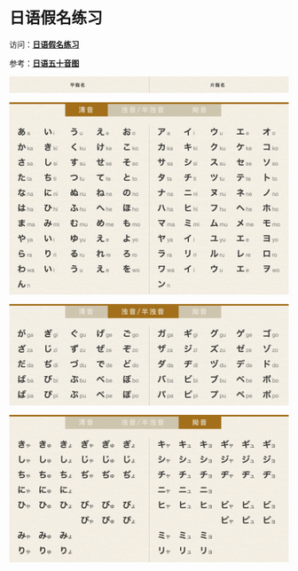 # 日语假名练习

访问：[**日语假名练习**](https://kana.demo.chengyishu.net)

参考：[**日语五十音图**](https://jp.hjenglish.com/subject/pronounce/)

![](images/平假名+片假名.png)

![](images/清音.png)

![](images/浊音+半浊音.png)

![](images/拗音.png)